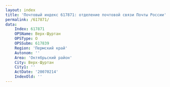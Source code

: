```yaml
---
layout: index
title: 'Почтовый индекс 617871: отделение почтовой связи Почты России'
permalink: /617871/
data:
    Index: 617871
    OPSName: Верх-Шуртан
    OPSType: О
    OPSSubm: 617839
    Region: 'Пермский край'
    Autonom: ''
    Area: 'Октябрьский район'
    City: Верх-Шуртан
    City1: ''
    ActDate: '20070214'
    IndexOld: ''
---
```

